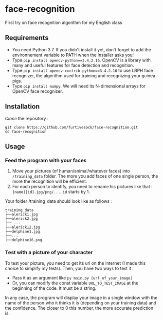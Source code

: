 # face-recognition

First try on face recognition algorithm for my English class

## Requirements

- You need Python 3.7. If you didn't install it yet, don't forget to add the environnement variable to PATH when the installer asks you!
- Type `pip install opencv-python==3.4.2.16`. OpenCV is a library with many and useful features for face detection and recognition.
- Type `pip install opencv-contrib-python==3.4.2.16` to use LBPH face recognizer, the algorithm used for training and recognizing your guinea pigs.
- Type `pip install numpy`. We will need its N-dimensional arrays for OpenCV face recognizer.

## Installation

*Clone* the repository :
```
git clone https://github.com/furtivesock/face-recognition.git
cd face-recognition
```

## Usage

### Feed the program with your faces

1) Move your pictures (of human/animal/whatever faces) into `/training_data` folder. The more you add faces of one single person, the more the recognition will be efficient.
2) For each person to identify, you need to rename his pictures like that : `[name][id].jpg/png/...`. `id` starts by 1.

Your folder /training_data should look like as follows :

```
training_data
├──alerick1.jpg
├──alerick2.jpg
├── ...
├──alerick12.jpg
├──delphine1.jpg
├──...
├──delphine16.png
```

### Test with a picture of your character

To test your picture, you need to get its url on the Internet (I made this choice to simplify my tests). Then, you have two ways to test it :
- Pass it as an argument like `py main.py [url_of_your_image]`
- Or, you can modify the const variable `URL_TO_TEST_IMAGE` at the beginning of the code. It must be a string.

In any case, the program will display your image in a single window with the name of the person who it thinks it is (depending on your training data) and the confidence. The closer to 0 this number, the more accurate prediction is.